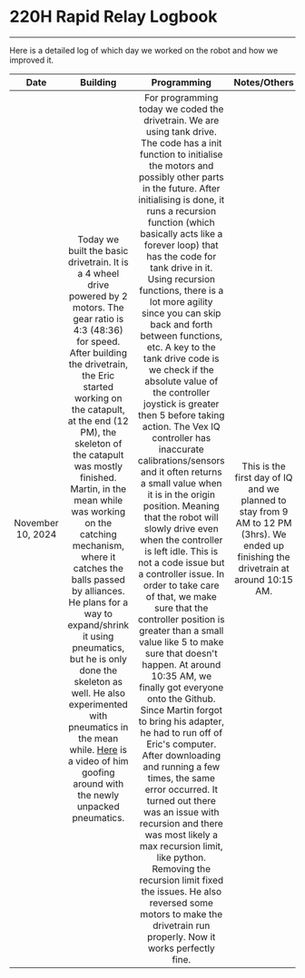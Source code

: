 # 220H Rapid Relay Logbook 
***
Here is a detailed log of which day we worked on the robot and how we improved it.

|       Date        |                                                                                                                                                                                                                                                                                                                                       Building                                                                                                                                                                                                                                                                                                                                        |                                                                                                                                                                                                                                                                                                                                                                                                                                                                                                                                                                                                                                                                                                                            Programming                                                                                                                                                                                                                                                                                                                                                                                                                                                                                                                                                                                                                                                                                                                             |                                                              Notes/Others                                                              |
|:-----------------:|:-------------------------------------------------------------------------------------------------------------------------------------------------------------------------------------------------------------------------------------------------------------------------------------------------------------------------------------------------------------------------------------------------------------------------------------------------------------------------------------------------------------------------------------------------------------------------------------------------------------------------------------------------------------------------------------:|:------------------------------------------------------------------------------------------------------------------------------------------------------------------------------------------------------------------------------------------------------------------------------------------------------------------------------------------------------------------------------------------------------------------------------------------------------------------------------------------------------------------------------------------------------------------------------------------------------------------------------------------------------------------------------------------------------------------------------------------------------------------------------------------------------------------------------------------------------------------------------------------------------------------------------------------------------------------------------------------------------------------------------------------------------------------------------------------------------------------------------------------------------------------------------------------------------------------------------------------------------------------------------------------------------------------------------------------------------------------------------------------------------------------------------------------------------------------:|:--------------------------------------------------------------------------------------------------------------------------------------:|
| November 10, 2024 | Today we built the basic drivetrain. It is a 4 wheel drive powered by 2 motors. The gear ratio is 4:3 (48:36) for speed. After building the drivetrain, the Eric started working on the catapult, at the end (12 PM), the skeleton of the catapult was mostly finished. Martin, in the mean while was working on the catching mechanism, where it catches the balls passed by alliances. He plans for a way to expand/shrink it using pneumatics, but he is only done the skeleton as well. He also experimented with pneumatics in the mean while. [Here](https://youtube.com/shorts/G3R-JmqAIaA?feature=share) is a video of him goofing around with the newly unpacked pneumatics. | For programming today we coded the drivetrain. We are using tank drive. The code has a init function to initialise the motors and possibly other parts in the future. After initialising is done, it runs a recursion function (which basically acts like a forever loop) that has the code for tank drive in it. Using recursion functions, there is a lot more agility since you can skip back and forth between functions, etc. A key to the tank drive code is we check if the absolute value of the controller joystick is greater then 5 before taking action. The Vex IQ controller has inaccurate calibrations/sensors and it often returns a small value when it is in the origin position. Meaning that the robot will slowly drive even when the controller is left idle. This is not a code issue but a controller issue. In order to take care of that, we make sure that the controller position is greater than a small value like 5 to make sure that doesn't happen. At around 10:35 AM, we finally got everyone onto the Github. Since Martin forgot to bring his adapter, he had to run off of Eric's computer. After downloading and running a few times, the same error occurred. It turned out there was an issue with recursion and there was most likely a max recursion limit, like python. Removing the recursion limit fixed the issues. He also reversed some motors to make the drivetrain run properly. Now it works perfectly fine. | This is the first day of IQ and we planned to stay from 9 AM to 12 PM (3hrs). We ended up finishing the drivetrain at around 10:15 AM. |